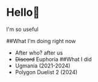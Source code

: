 # Hello👋

I'm so useful 

##What I'm doing right now
- After who? after us
- ~~Discord~~ Euphoria
##What I did
- Ugmania (2021-2024)
- Polygon Duelist 2 (2024)
<!--


- 🔭 I’m currently working on ...
- 🌱 I’m currently learning ...
- 👯 I’m looking to collaborate on ...
- 🤔 I’m looking for help with ...
- 💬 Ask me about ...
- 📫 How to reach me: ...
- 😄 Pronouns: ...
- ⚡ Fun fact: ...
-->
